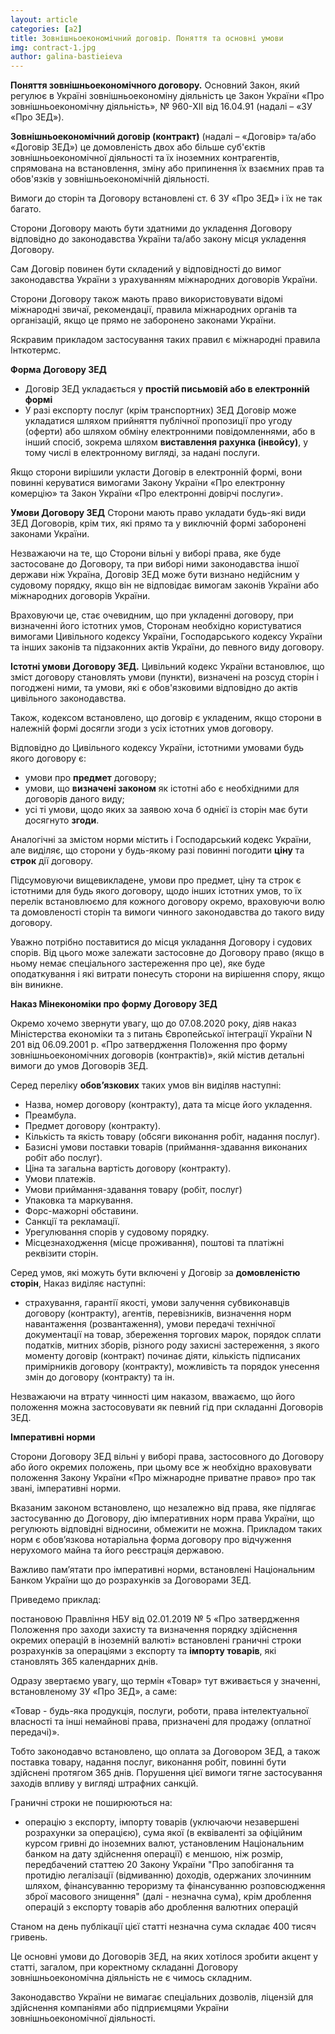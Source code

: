 ```yaml
---
layout: article
categories: [a2]
title: Зовнішньоекономічний договір. Поняття та основні умови
img: contract-1.jpg
author: galina-bastieieva
---
```

**Поняття зовнішньоекономічного договору.**
Основний Закон, який регулює в Україні зовнішньоекономіну діяльність це Закон України «Про зовнішньоекономічну діяльність», № 960-XII від 16.04.91 (надалі – «ЗУ «Про ЗЕД»).

**Зовнішньоекономічний договір (контракт)** (надалі – «Договір» та/або «Договір ЗЕД») це домовленість двох або більше суб'єктів зовнішньоекономічної діяльності та їх іноземних контрагентів, спрямована на встановлення, зміну або припинення їх взаємних прав та обов'язків у зовнішньоекономічній діяльності.

Вимоги до сторін та Договору встановлені ст. 6 ЗУ «Про ЗЕД» і їх не так багато.

Сторони Договору мають бути здатними до укладення Договору відповідно до законодавства України та/або закону місця укладення Договору.

Сам Договір повинен бути складений у відповідності до вимог законодавства України з урахуванням міжнародних договорів України.

Сторони Договору також мають право використовувати відомі міжнародні звичаї, рекомендації, правила міжнародних органів та організацій, якщо це прямо не заборонено законами України.

Яскравим прикладом застосування таких правил є міжнародні правила Інткотермс.

**Форма Договору ЗЕД**
*	Договір ЗЕД укладається у **простій письмовій або в електронній формі**
*	У разі експорту послуг (крім транспортних) ЗЕД Договір може укладатися шляхом прийняття публічної пропозиції про угоду (оферти) або шляхом обміну електронними повідомленнями, або в інший спосіб, зокрема шляхом **виставлення рахунка (інвойсу)**, у тому числі в електронному вигляді, за надані послуги. 


Якщо сторони вирішили укласти Договір в електронній формі, вони повинні керуватися вимогами Закону України «Про електронну комерцію» та Закон України «Про електронні довірчі послуги».

**Умови Договору ЗЕД**
Сторони мають право укладати будь-які види ЗЕД Договорів, крім тих, які прямо та у виключній формі заборонені законами України.

Незважаючи на те, що Сторони вільні у виборі права, яке буде застосоване до Договору, та при виборі ними законодавства іншої держави ніж Україна, Договір ЗЕД може бути визнано недійсним у судовому порядку, якщо він не відповідає вимогам законів України або міжнародних договорів України.

Враховуючи це, стає очевидним, що при укладенні договору, при визначенні його істотних умов, Сторонам необхідно користуватися вимогами Цивільного кодексу України, Господарського кодексу України та інших законів та підзаконних актів України, до певного виду договору. 

**Істотні умови Договору ЗЕД.**
Цивільний кодекс України встановлює, що зміст договору становлять умови (пункти), визначені на розсуд сторін і погоджені ними, та умови, які є обов'язковими відповідно до актів цивільного законодавства.

Також, кодексом встановлено, що договір є укладеним, якщо сторони в належній формі досягли згоди з усіх істотних умов договору.

Відповідно до Цивільного кодексу України, істотними умовами будь якого договору є: 

*	умови про **предмет** договору;
*	умови, що **визначені законом** як істотні або є необхідними для договорів даного виду;
*	усі ті умови, щодо яких за заявою хоча б однієї із сторін має бути досягнуто **згоди**.

Аналогічні за змістом норми містить і Господарський кодекс України, але виділяє, що сторони у будь-якому разі повинні погодити **ціну** та **строк** дії договору.

Підсумовуючи вищевикладене, умови про предмет, ціну та строк є істотними для будь якого договору, щодо інших істотних умов, то їх перелік встановлюємо для кожного договору окремо, враховуючи волю та домовленості сторін та вимоги чинного законодавства до такого виду договору. 

Уважно потрібно поставитися до місця укладання Договору і судових спорів. Від цього може залежати застосовне до Договору право (якщо в ньому немає спеціального застереження про це), яке буде оподаткування і які витрати понесуть сторони на вирішення спору, якщо він виникне.

**Наказ Мінекономіки про форму Договору ЗЕД**

Окремо хочемо звернути увагу, що до 07.08.2020 року, діяв наказ Міністерства економіки та з питань Європейської інтеграції України N 201 від 06.09.2001 р. «Про затвердження Положення про форму зовнішньоекономічних договорів (контрактів)», якій містив детальні вимоги до умов Договорів ЗЕД. 

Серед переліку **обов’язкових** таких умов він виділяв наступні:

*	Назва, номер  договору (контракту), дата та місце його укладення.
*	Преамбула.
*	Предмет договору (контракту).
*	Кількість та якість товару (обсяги виконання робіт, надання послуг).
*	Базисні умови поставки товарів (приймання-здавання виконаних робіт або послуг).
*	Ціна та загальна вартість договору (контракту).
*	Умови платежів.
*	Умови приймання-здавання товару (робіт, послуг)
*	Упаковка та маркування.
*	Форс-мажорні обставини.
*	Санкції та рекламації.
*	Урегулювання спорів у судовому порядку.
*	Місцезнаходження (місце проживання), поштові та платіжні реквізити сторін.

Серед умов, які можуть бути включені у Договір за **домовленістю сторін**, Наказ виділяє наступні:

*	страхування, гарантії якості, умови залучення субвиконавців договору (контракту), агентів, перевізників, визначення норм навантаження (розвантаження), умови передачі    технічної документації на товар, збереження торгових марок, порядок сплати податків, митних зборів, різного роду захисні застереження, з якого моменту договір (контракт) починає діяти, кількість підписаних примірників договору (контракту), можливість та порядок унесення змін до договору (контракту) та ін.

Незважаючи на втрату чинності цим наказом, вважаємо, що його положення можна застосовувати як певний гід при складанні Договорів ЗЕД.

**Імперативні норми**

Сторони Договору ЗЕД вільні у виборі права, застосовного до Договору або його окремих положень, при цьому все ж необхідно враховувати положення Закону України «Про міжнародне приватне право» про так звані, імперативні норми.

Вказаним законом встановлено, що незалежно від права, яке підлягає застосуванню до Договору, дію імперативних норм права України, що регулюють відповідні відносини, обмежити не можна.
Прикладом таких норм є обов’язкова нотаріальна форма договору про відчуження нерухомого майна та його реєстрація державою. 

Важливо пам’ятати про імперативні норми, встановлені Національним Банком України що до розрахунків за Договорами ЗЕД.

Приведемо приклад:

постановою Правління НБУ від 02.01.2019  № 5 «Про затвердження Положення про заходи захисту та визначення порядку здійснення окремих операцій в іноземній валюті» встановлені граничні строки розрахунків за операціями з експорту та **імпорту товарів**, які становлять 365 календарних днів.

Одразу звертаємо увагу, що термін «Товар» тут вживається у значенні, встановленому ЗУ «Про ЗЕД», а саме:

«Товар - будь-яка продукція, послуги, роботи, права інтелектуальної власності та інші немайнові права, призначені для продажу (оплатної передачі)».

Тобто законодавчо встановлено, що оплата за Договором ЗЕД, а також поставка товару, надання послуг, виконання робіт, повинні бути здійснені протягом 365 днів. Порушення цієї вимоги тягне застосування заходів впливу у вигляді штрафних санкцій. 

Граничні строки не поширюються на:
- операцію з експорту, імпорту товарів (уключаючи незавершені розрахунки за операцією), сума якої (в еквіваленті за офіційним курсом гривні до іноземних валют, установленим Національним банком на дату здійснення операції) є меншою, ніж розмір, передбачений статтею 20 Закону України "Про запобігання та протидію легалізації (відмиванню) доходів, одержаних злочинним шляхом, фінансуванню тероризму та фінансуванню розповсюдження зброї масового знищення" (далі - незначна сума), крім дроблення операцій з експорту товарів або дроблення валютних операцій

Станом на день публікації цієї статті незначна сума складає 400 тисяч гривень.

Це основні умови до Договорів ЗЕД, на яких хотілося зробити акцент у статті, загалом, при коректному складанні Договору зовнішньоекономічна діяльність не є чимось складним. 

Законодавство України не вимагає спеціальних дозволів, ліцензій для здійснення компаніями або підприємцями України зовнішньоекономічної діяльності.


